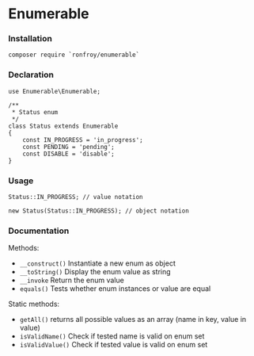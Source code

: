 Enumerable
===

### Installation
```
composer require `ronfroy/enumerable`
```


### Declaration

```
use Enumerable\Enumerable;

/**
 * Status enum
 */
class Status extends Enumerable
{
    const IN_PROGRESS = 'in_progress';
    const PENDING = 'pending';
    const DISABLE = 'disable';
}

```

### Usage

```
Status::IN_PROGRESS; // value notation

new Status(Status::IN_PROGRESS); // object notation

```


### Documentation


Methods:

- `__construct()` Instantiate a new enum as object
- `__toString()` Display the enum value as string
- `__invoke` Return the enum value
- `equals()` Tests whether enum instances or value are equal

Static methods:

- `getAll()` returns all possible values as an array (name in key, value in value)
- `isValidName()` Check if tested name is valid on enum set
- `isValidValue()` Check if tested value is valid on enum set
